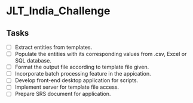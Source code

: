 # JLT_India_Challenge


## Tasks
- [ ] Extract entities from templates.
- [ ] Populate the entities with its corresponding values from .csv, Excel or SQL database.
- [ ] Format the output file according to template file given.
- [ ] Incorporate batch processing feature in the appication.
- [ ] Develop front-end desktop application for scripts.
- [ ] Implement server for template file access.
- [ ] Prepare SRS document for application.
